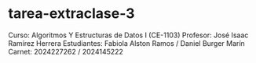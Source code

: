 # tarea-extraclase-3
Curso: Algoritmos Y Estructuras de Datos I (CE-1103) 
Profesor: José Isaac Ramírez Herrera 
Estudiantes: Fabiola Alston Ramos / Daniel Burger Marín
Carnet: 2024227262 / 2024145222
